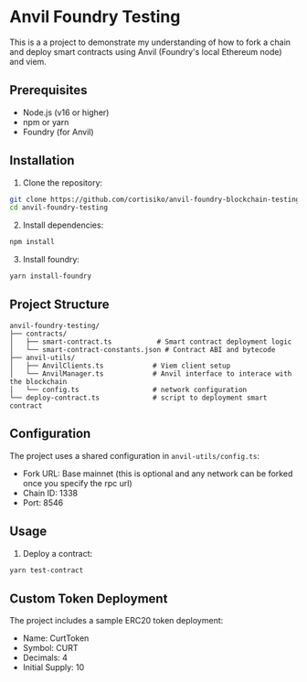 # Anvil Foundry Testing

This is a a project to demonstrate my understanding of how to fork a chain and deploy smart contracts using Anvil (Foundry's local Ethereum node) and viem.

## Prerequisites

- Node.js (v16 or higher)
- npm or yarn
- Foundry (for Anvil)

## Installation

1. Clone the repository:
```bash
git clone https://github.com/cortisiko/anvil-foundry-blockchain-testing.git
cd anvil-foundry-testing
```

2. Install dependencies:
```bash
npm install
```

3. Install foundry:
```bash
yarn install-foundry
```

## Project Structure

```
anvil-foundry-testing/
├── contracts/
│   ├── smart-contract.ts           # Smart contract deployment logic
│   └── smart-contract-constants.json # Contract ABI and bytecode
├── anvil-utils/
│   ├── AnvilClients.ts            # Viem client setup
│   └── AnvilManager.ts            # Anvil interface to interace with the blockchain
│   └── config.ts                  # network configuration
└── deploy-contract.ts             # script to deployment smart contract 
```

## Configuration

The project uses a shared configuration in `anvil-utils/config.ts`:
- Fork URL: Base mainnet (this is optional and any network can be forked once you specify the rpc url)
- Chain ID: 1338
- Port: 8546

## Usage

1. Deploy a contract:
```bash
yarn test-contract
```

## Custom Token Deployment

The project includes a sample ERC20 token deployment:
- Name: CurtToken
- Symbol: CURT
- Decimals: 4
- Initial Supply: 10
